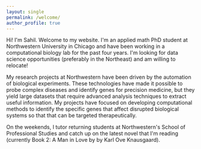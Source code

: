```yaml
---
layout: single
permalink: /welcome/
author_profile: true
---
```


Hi! I'm Sahil. Welcome to my website. I'm an applied math PhD student at
Northwestern  University in Chicago and have been working in a computational
biology lab for  the past four years. I'm looking for data science opportunities
(preferably in the Northeast) and am willing to relocate!

My research projects at Northwestern have been driven by the automation of
biological experiments. These technologies have made it possible to probe
complex diseases and identify genes for precision medicine, but  they yield
large datasets that require advanced analysis techniques to extract useful
information. My projects have focused on developing computational methods to
identify the specific genes that affect disrupted biological systems so that
that can be targeted therapeutically.

On the weekends, I tutor returning students at Northwestern's School of
Professional Studies and catch up on the latest novel that I'm reading
(currently Book 2: A Man in Love by by Karl Ove Knausgaard).
